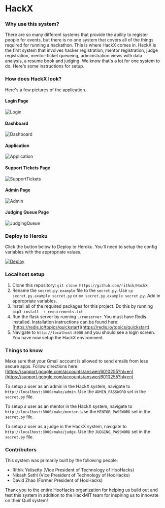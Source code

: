 # HackX

### Why use this system?

There are so many different systems that provide the ability to register people for events, but there is no one system that covers all of the things required for running a hackathon. This is where HackX comes in. HackX is the first system that involves hacker registration, mentor registration, judge registration, mentor-ticket queueing, administration views with data analysis, a resume book and judging. We know that's a lot for one system to do. Here's some instructions for setup.

### How does HackX look?

Here's a few pictures of the application.

#### Login Page
![Login](./docs/LoginPage.png)

#### Dashboard
![Dashboard](./docs/Dashboard.png)

#### Application
![Application](./docs/Application.png)

#### Support Tickets Page
![SupportTickets](./docs/SupportTickets.png)

#### Admin Page
![Admin](./docs/Admin.png)

#### Judging Queue Page
![JudgingQueue](./docs/JudgingQueue.png)

### Deploy to Heroku

Click the button below to Deploy to Heroku. You'll need to setup the config variables with the appropriate values.

[![Deploy](https://www.herokucdn.com/deploy/button.svg)](https://heroku.com/deploy?template=https://github.com/todokku/HackX)

### Localhost setup

1. Clone this repository: `git clone https://github.com/rithik/HackX`
2. Rename the `secret.py.example` file to the `secret.py`. Use `cp secret.py.example secret.py` or `mv secret.py.example secret.py`. Add in appropriate variables. 
3. Install all of the required packages for this project. Do this by running `pip3 install -r requirements.txt`
4. Run the flask server by running `./runserver`. You must have Redis installed. Installation instructions can be found here: [https://redis.io/topics/quickstart](https://redis.io/topics/quickstart).
5. Navigate to `http://localhost:8000` and you should see a login screen. You have now setup the HackX environment.

### Things to know

Make sure that your Gmail account is allowed to send emails from less secure apps. Follow directions here: [https://support.google.com/accounts/answer/6010255?hl=en](https://support.google.com/accounts/answer/6010255?hl=en)

To setup a user as an admin in the HackX system, navigate to `http://localhost:8000/make/admin`. Use the `ADMIN_PASSWORD` set in the `secret.py` file.

To setup a user as an mentor in the HackX system, navigate to `http://localhost:8000/make/mentor`. Use the `MENTOR_PASSWORD` set in the `secret.py` file.

To setup a user as a judge in the HackX system, navigate to `http://localhost:8000/make/judge`. Use the `JUDGING_PASSWORD` set in the `secret.py` file.

### Contributors

This system was primarily built by the following people: 

- Rithik Yelisetty (Vice President of Technology of HooHacks)
- Nikash Sethi (Vice President of Technology of HooHacks)
- David Zhao (Former President of HooHacks)

Thank you to the entire HooHacks organization for helping us build out and test this system in addition to the HackMIT team for inspiring us to innovate on their Quill system!
